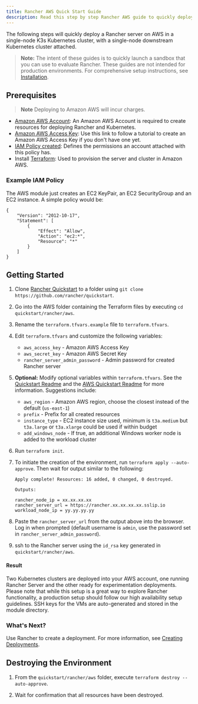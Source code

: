 ```yaml
---
title: Rancher AWS Quick Start Guide
description: Read this step by step Rancher AWS guide to quickly deploy a Rancher server with a single-node downstream Kubernetes cluster attached.
---
```

The following steps will quickly deploy a Rancher server on AWS in a single-node K3s Kubernetes cluster, with a single-node downstream Kubernetes cluster attached.

>**Note:** The intent of these guides is to quickly launch a sandbox that you can use to evaluate Rancher. These guides are not intended for production environments. For comprehensive setup instructions, see [Installation](../../../pages-for-subheaders/installation-and-upgrade.md).

## Prerequisites

>**Note**
>Deploying to Amazon AWS will incur charges.

- [Amazon AWS Account](https://aws.amazon.com/account/): An Amazon AWS Account is required to create resources for deploying Rancher and Kubernetes.
- [Amazon AWS Access Key](https://docs.aws.amazon.com/general/latest/gr/managing-aws-access-keys.html): Use this link to follow a tutorial to create an Amazon AWS Access Key if you don't have one yet.
- [IAM Policy created](https://docs.aws.amazon.com/IAM/latest/UserGuide/access_policies_create.html#access_policies_create-start): Defines the permissions an account attached with this policy has.
- Install [Terraform](https://www.terraform.io/downloads.html): Used to provision the server and cluster in Amazon AWS.

### Example IAM Policy

The AWS module just creates an EC2 KeyPair, an EC2 SecurityGroup and an EC2 instance. A simple policy would be:

```
{
    "Version": "2012-10-17",
    "Statement": [
        {
            "Effect": "Allow",
            "Action": "ec2:*",
            "Resource": "*"
        }
    ]
}
```

## Getting Started

1. Clone [Rancher Quickstart](https://github.com/rancher/quickstart) to a folder using `git clone https://github.com/rancher/quickstart`.

2. Go into the AWS folder containing the Terraform files by executing `cd quickstart/rancher/aws`.

3. Rename the `terraform.tfvars.example` file to `terraform.tfvars`.

4. Edit `terraform.tfvars` and customize the following variables:
    - `aws_access_key` - Amazon AWS Access Key
    - `aws_secret_key` - Amazon AWS Secret Key
    - `rancher_server_admin_password` - Admin password for created Rancher server

5. **Optional:** Modify optional variables within `terraform.tfvars`.
See the [Quickstart Readme](https://github.com/rancher/quickstart) and the [AWS Quickstart Readme](https://github.com/rancher/quickstart/tree/master/rancher/aws) for more information.
Suggestions include:
    - `aws_region` - Amazon AWS region, choose the closest instead of the default (`us-east-1`)
    - `prefix` - Prefix for all created resources
    - `instance_type` - EC2 instance size used, minimum is `t3a.medium` but `t3a.large` or `t3a.xlarge` could be used if within budget
    - `add_windows_node` - If true, an additional Windows worker node is added to the workload cluster

6. Run `terraform init`.

7. To initiate the creation of the environment, run `terraform apply --auto-approve`. Then wait for output similar to the following:

    ```
    Apply complete! Resources: 16 added, 0 changed, 0 destroyed.

    Outputs:

    rancher_node_ip = xx.xx.xx.xx
    rancher_server_url = https://rancher.xx.xx.xx.xx.sslip.io
    workload_node_ip = yy.yy.yy.yy
    ```

8. Paste the `rancher_server_url` from the output above into the browser. Log in when prompted (default username is `admin`, use the password set in `rancher_server_admin_password`).
9. ssh to the Rancher server using the `id_rsa` key generated in `quickstart/rancher/aws`.

#### Result

Two Kubernetes clusters are deployed into your AWS account, one running Rancher Server and the other ready for experimentation deployments. Please note that while this setup is a great way to explore Rancher functionality, a production setup should follow our high availability setup guidelines. SSH keys for the VMs are auto-generated and stored in the module directory.

### What's Next?

Use Rancher to create a deployment. For more information, see [Creating Deployments](../../../pages-for-subheaders/deploy-rancher-workloads.md).

## Destroying the Environment

1. From the `quickstart/rancher/aws` folder, execute `terraform destroy --auto-approve`.

2. Wait for confirmation that all resources have been destroyed.
